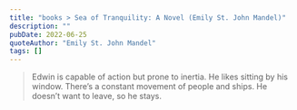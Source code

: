 ```yaml
---
title: "books > Sea of Tranquility: A Novel (Emily St. John Mandel)"
description: ""
pubDate: 2022-06-25
quoteAuthor: "Emily St. John Mandel"
tags: []
---
```


> Edwin is capable of action but prone to inertia. He likes sitting by his window. There’s a constant movement of people and ships. He doesn’t want to leave, so he stays.